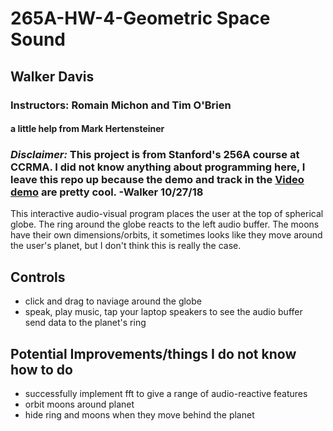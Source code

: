 # 265A-HW-4-Geometric Space Sound
## Walker Davis
### Instructors: Romain Michon and Tim O'Brien
#### a little help from Mark Hertensteiner

### *Disclaimer:*  This project is from Stanford's 256A course at CCRMA.  I did not know anything about programming here, I leave this repo up because the demo and track in the [Video demo](https://www.youtube.com/watch?v=GeAAXAgaKII) are pretty cool. -Walker 10/27/18

This interactive audio-visual program places the user at the top of spherical globe.  The ring around the globe reacts to the left audio buffer.  The moons have their own dimensions/orbits, it sometimes looks like they move around the user's planet, but I don't think this is really the case.


## Controls
* click and drag to naviage around the globe
* speak, play music, tap your laptop speakers to see the audio buffer send data to the planet's ring

## Potential Improvements/things I do not know how to do
* successfully implement fft to give a range of audio-reactive features
* orbit moons around planet
* hide ring and moons when they move behind the planet
